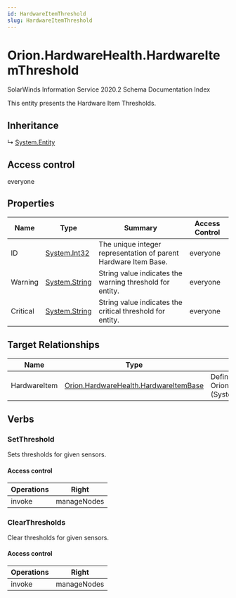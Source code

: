 ```yaml
---
id: HardwareItemThreshold
slug: HardwareItemThreshold
---
```


# Orion.HardwareHealth.HardwareItemThreshold

SolarWinds Information Service 2020.2 Schema Documentation Index

This entity presents the Hardware Item Thresholds.

## Inheritance

↳ [System.Entity](./../System/Entity)

## Access control

everyone

## Properties

| Name | Type | Summary | Access Control |
| ------ | ------ | ------ | ------ |
| ID | [System.Int32](https://docs.microsoft.com/en-us/dotnet/api/system.int32) | The unique integer representation of parent Hardware Item Base. | everyone |
| Warning | [System.String](https://docs.microsoft.com/en-us/dotnet/api/system.string) | String value indicates the warning threshold for entity. | everyone |
| Critical | [System.String](https://docs.microsoft.com/en-us/dotnet/api/system.string) | String value indicates the critical threshold for entity. | everyone |

## Target Relationships

| Name | Type | Notes |
| ------ | ------ | ------ |
| HardwareItem | [Orion.HardwareHealth.HardwareItemBase](./../Orion.HardwareHealth/HardwareItemBase) | Defined by relationship Orion.HardwareHealth.HardwareItemBaseHostsHardwareItemThreshold (System.Hosting) |

## Verbs

### SetThreshold

Sets thresholds for given sensors.

#### Access control

| Operations | Right |
| ------ | ------ |
| invoke | manageNodes |

### ClearThresholds

Clear thresholds for given sensors.

#### Access control

| Operations | Right |
| ------ | ------ |
| invoke | manageNodes |

